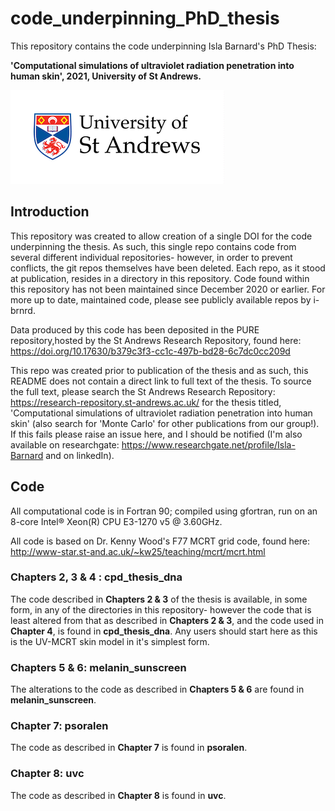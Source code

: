 # code_underpinning_PhD_thesis
This repository contains the code underpinning Isla Barnard's PhD Thesis:

**'Computational simulations of ultraviolet radiation penetration into human skin', 2021, University of St Andrews.** 

![alt text](https://github.com/i-brnrd/code_underpinning_PhD_thesis/blob/main/images_mainrepo/smaller.png?raw=true)

## Introduction

This repository was created to allow creation of a single DOI for the code underpinning the thesis. As such, this single repo contains code from several different individual repositories- however, in order to prevent conflicts, the git repos themselves have been deleted. Each repo, as it stood at publication, resides in a directory in this repository. Code found within this repository has not been maintained since December 2020 or earlier. For more up to date, maintained code, please see publicly available repos by i-brnrd. 

Data produced by this code has been deposited in the PURE repository,hosted by the St Andrews Research Repository, found here: 
https://doi.org/10.17630/b379c3f3-cc1c-497b-bd28-6c7dc0cc209d 

This repo was created prior to publication of the thesis and as such, this README does not contain a direct link to full text of the thesis.
To source the full text, please search the St Andrews Research Repository: https://research-repository.st-andrews.ac.uk/
for the thesis titled, 'Computational simulations of ultraviolet radiation penetration into human skin' (also search for 'Monte Carlo' for other publications from our group!). 
If this fails please raise an issue here, and I should be notified  (I'm also available on researchgate: https://www.researchgate.net/profile/Isla-Barnard and on linkedIn). 
	 
## Code
All computational code is in Fortran 90; compiled using gfortran, run on an 8-core Intel® Xeon(R) CPU E3-1270 v5 @ 3.60GHz. 

All code is based on Dr. Kenny Wood's F77 MCRT grid code, found here: http://www-star.st-and.ac.uk/~kw25/teaching/mcrt/mcrt.html

### Chapters 2, 3 & 4 : cpd_thesis_dna
The code described in **Chapters 2 & 3** of the thesis is available, in some form, in any of the directories in this repository- however the code that is least altered from that as described in **Chapters 2 & 3**, and the code used in **Chapter 4**, is found in **cpd_thesis_dna**. Any users should start here as this is the UV-MCRT skin model in it's simplest form.


### Chapters 5 & 6: melanin_sunscreen
The alterations to the code as described in **Chapters 5 & 6** are found in **melanin_sunscreen**.


### Chapter 7: psoralen
The code as described in **Chapter 7** is found in **psoralen**.

### Chapter 8: uvc
The code as described in **Chapter 8** is found in **uvc**.

